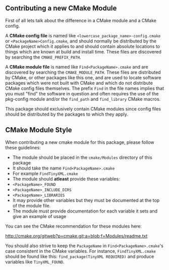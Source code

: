 ## Contributing a new CMake Module

First of all lets talk about the difference in a CMake module and a CMake config.

A **CMake config file** is named like `<lowercase_package_name>-config.cmake` or `<PackageName>Config.cmake`, and should normally be distributed by the CMake project which it applies to and should contain absolute locations to things which are known at build and install time. These files are discovered by searching the `CMAKE_PREFIX_PATH`.

A **CMake module file** is named like `Find<PackageName>.cmake` and are discovered by searching the `CMAKE_MODULE_PATH`. These files are distributed by CMake, or other packages like this one, and are used to locate software packages which were not built with CMake and which do not distribute CMake config files themselves. The prefix `Find` in the file names implies that you must "find" the software in question and often requires the use of the pkg-config module and/or the `find_path` and `find_library` CMake macros.

This package should exclusively contain CMake modules since config files should be distributed by the packages to which they apply.

## CMake Module Style

When contributing a new cmake module for this package, please follow these guidelines:

- The module should be placed in the `cmake/Modules` directory of this package
- It should take the name `Find<PackageName>.cmake`
 - For example `FindTinyXML.cmake`
- The module should **atleast** provide these variables:
 - `<PackageName>_FOUND`
 - `<PackageName>_INCLUDE_DIRS`
 - `<PackageName>_LIBRARIES`
 - It may provide other variables but they must be documented at the top of the module file.
- The module must provide documentation for each variable it sets and give an example of usage

You can see the CMake recommendation for these modules here:

http://cmake.org/gitweb?p=cmake.git;a=blob;f=Modules/readme.txt

You should also strive to keep the `PackageName` in `Find<PackageName>.cmake`'s case consistent in the CMake variables. For instance, `FindTinyXML.cmake` should be found like this: `find_package(TinyXML REQUIRED)` and produce variables like `TinyXML_FOUND`.

